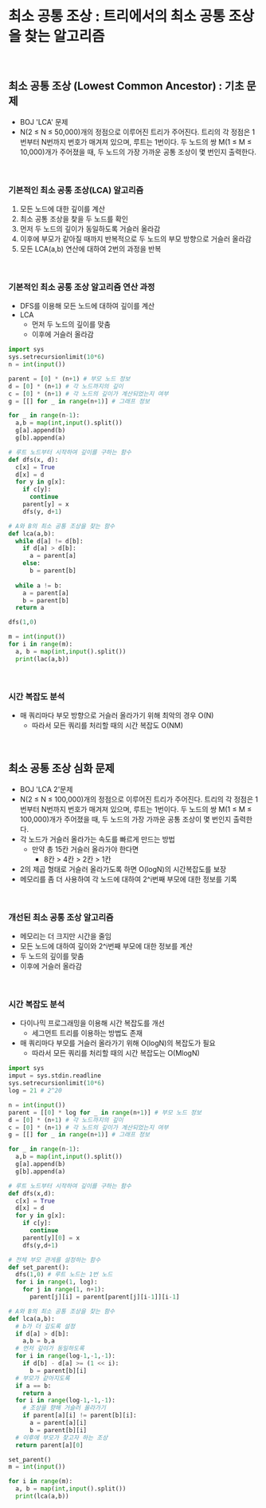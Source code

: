 # 최소 공통 조상 : 트리에서의 최소 공통 조상을 찾는 알고리즘

<br/>

## 최소 공통 조상 (Lowest Common Ancestor) : 기초 문제
- BOJ 'LCA' 문제
- N(2 ≤ N ≤ 50,000)개의 정점으로 이루어진 트리가 주어진다. 트리의 각 정점은 1번부터 N번까지 번호가 매겨져 있으며, 루트는 1번이다. 두 노드의 쌍 M(1 ≤ M ≤ 10,000)개가 주어졌을 때, 두 노드의 가장 가까운 공통 조상이 몇 번인지 출력한다.

<br/>

### 기본적인 최소 공통 조상(LCA) 알고리즘
1. 모든 노드에 대한 깊이를 계산
2. 최소 공통 조상을 찾을 두 노드를 확인
  1. 먼저 두 노드의 깊이가 동일하도록 거슬러 올라감
  2. 이후에 부모가 같아질 때까지 반복적으로 두 노드의 부모 방향으로 거슬러 올라감
3. 모든 LCA(a,b) 연산에 대하여 2번의 과정을 반복

<br/>

### 기본적인 최소 공통 조상 알고리즘 연산 과정
- DFS를 이용해 모든 노드에 대하여 깊이를 계산
- LCA
  - 먼저 두 노드의 깊이를 맞춤
  - 이후에 거슬러 올라감
```python
import sys
sys.setrecursionlimit(10*6)
n = int(input())

parent = [0] * (n+1) # 부모 노드 정보
d = [0] * (n+1) # 각 노드까지의 깊이
c = [0] * (n+1) # 각 노드의 깊이가 계산되었는지 여부
g = [[] for _ in range(n+1)] # 그래프 정보

for _ in range(n-1):
  a,b = map(int,input().split())
  g[a].append(b)
  g[b].append(a)

# 루트 노드부터 시작하여 깊이를 구하는 함수
def dfs(x, d):
  c[x] = True
  d[x] = d
  for y in g[x]:
    if c[y]:
      continue
    parent[y] = x
    dfs(y, d+1)

# A와 B의 최소 공통 조상을 찾는 함수
def lca(a,b):
  while d[a] != d[b]:
    if d[a] > d[b]:
      a = parent[a]
    else:
      b = parent[b]
  
  while a != b:
    a = parent[a]
    b = parent[b]
  return a

dfs(1,0)

m = int(input())
for i in range(m):
  a, b = map(int,input().split())
  print(lac(a,b))
```

<br/>

### 시간 복잡도 분석
- 매 쿼리마다 부모 방향으로 거슬러 올라가기 위해 최악의 경우 O(N)
  - 따라서 모든 쿼리를 처리할 때의 시간 복잡도 O(NM)

<br/>

## 최소 공통 조상 심화 문제
- BOJ 'LCA 2'문제
- N(2 ≤ N ≤ 100,000)개의 정점으로 이루어진 트리가 주어진다. 트리의 각 정점은 1번부터 N번까지 번호가 매겨져 있으며, 루트는 1번이다. 두 노드의 쌍 M(1 ≤ M ≤ 100,000)개가 주어졌을 때, 두 노드의 가장 가까운 공통 조상이 몇 번인지 출력한다.
- 각 노드가 거슬러 올라가는 속도를 빠르게 만드는 방법
  - 만약 총 15칸 거슬러 올라가야 한다면
    - 8칸 > 4칸 > 2칸 > 1칸
- 2의 제곱 형태로 거슬러 올라가도록 하면 O(logN)의 시간복잡도를 보장
- 메모리를 좀 더 사용하여 각 노드에 대하여 2^i번째 부모에 대한 정보를 기록

<br/>

### 개선된 최소 공통 조상 알고리즘
- 메모리는 더 크지만 시간을 줄임
- 모든 노드에 대하여 깊이와 2^i번째 부모에 대한 정보를 계산
- 두 노드의 깊이를 맞춤
- 이후에 거슬러 올라감

<br/>

### 시간 복잡도 분석
- 다이나믹 프로그래밍을 이용해 시간 복잡도를 개선
  - 세그먼트 트리를 이용하는 방법도 존재
- 매 쿼리마다 부모를 거슬러 올라가기 위해 O(logN)의 복잡도가 필요
  - 따라서 모든 쿼리를 처리할 때의 시간 복잡도는 O(MlogN)
```python
import sys
imput = sys.stdin.readline
sys.setrecursionlimit(10*6)
log = 21 # 2^20

n = int(input())
parent = [[0] * log for _ in range(n+1)] # 부모 노드 정보
d = [0] * (n+1) # 각 노드까지의 깊이
c = [0] * (n+1) # 각 노드의 깊이가 계산되었는지 여부
g = [[] for _ in range(n+1)] # 그래프 정보

for _ in range(n-1):
  a,b = map(int,input().split())
  g[a].append(b)
  g[b].append(a)

# 루트 노드부터 시작하여 깊이를 구하는 함수
def dfs(x,d):
  c[x] = True
  d[x] = d
  for y in g[x]:
    if c[y]:
      continue
    parent[y][0] = x
    dfs(y,d+1)

# 전체 부모 관게를 설정하는 함수
def set_parent():
  dfs(1,0) # 루트 노드는 1번 노드
  for i in range(1, log):
    for j in range(1, n+1):
      parent[j][i] = parent[parent[j][i-1]][i-1]

# A와 B의 최소 공통 조상을 찾는 함수
def lca(a,b):
  # b가 더 깊도록 설정
  if d[a] > d[b]:
    a,b = b,a
  # 먼저 깊이가 동일하도록
  for i in range(log-1,-1,-1):
    if d[b] - d[a] >= (1 << i):
      b = parent[b][i]
  # 부모가 같아지도록
  if a == b:
    return a
  for i in range(log-1,-1,-1):
    # 조상을 향해 거슬러 올라가기
    if parent[a][i] != parent[b][i]:
      a = parent[a][i]
      b = parent[b][i]
  # 이후에 부모가 찾고자 하는 조상
  return parent[a][0]

set_parent()
m = int(input())

for i in range(m):
  a, b = map(int,input().split())
  print(lca(a,b))
```